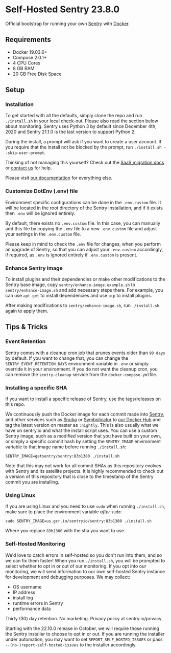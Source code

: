 # Self-Hosted Sentry 23.8.0

Official bootstrap for running your own [Sentry](https://sentry.io/) with [Docker](https://www.docker.com/).

## Requirements

* Docker 19.03.6+
* Compose 2.0.1+
* 4 CPU Cores
* 8 GB RAM
* 20 GB Free Disk Space

## Setup

### Installation

To get started with all the defaults, simply clone the repo and run `./install.sh` in your local check-out. Please also read the section below about monitoring. Sentry uses Python 3 by default since December 4th, 2020 and Sentry 21.1.0 is the last version to support Python 2.

During the install, a prompt will ask if you want to create a user account. If you require that the install not be blocked by the prompt, run `./install.sh --skip-user-prompt`.

Thinking of not managing this yourself? Check out the [SaaS migration docs](https://docs.sentry.io/product/sentry-basics/migration/) or [contact us](https://sentry.io/from/self-hosted) for help.

Please visit [our documentation](https://develop.sentry.dev/self-hosted/) for everything else.

### Customize DotEnv (.env) file

Environment specific configurations can be done in the `.env.custom` file. It will be located in the root directory of the Sentry installation, and if it exists then `.env` will be ignored entirely.

By default, there exists no `.env.custom` file. In this case, you can manually add this file by copying the `.env` file to a new `.env.custom` file and adjust your settings in the `.env.custom` file.

Please keep in mind to check the `.env` file for changes, when you perform an upgrade of Sentry, so that you can adjust your `.env.custom` accordingly, if required, as `.env` is ignored entirely if `.env.custom` is present.

### Enhance Sentry image

To install plugins and their dependencies or make other modifications to the Sentry base image,
copy `sentry/enhance-image.example.sh` to `sentry/enhance-image.sh` and add necessary steps there.
For example, you can use `apt-get` to install dependencies and use `pip` to install plugins.

After making modifications to `sentry/enhance-image.sh`, run `./install.sh` again to apply them.

## Tips & Tricks

### Event Retention

Sentry comes with a cleanup cron job that prunes events older than `90 days` by default. If you want to change that, you can change the `SENTRY_EVENT_RETENTION_DAYS` environment variable in `.env` or simply override it in your environment. If you do not want the cleanup cron, you can remove the `sentry-cleanup` service from the `docker-compose.yml`file.

### Installing a specific SHA

If you want to install a specific release of Sentry, use the tags/releases on this repo.

We continuously push the Docker image for each commit made into [Sentry](https://github.com/getsentry/sentry), and other services such as [Snuba](https://github.com/getsentry/snuba) or [Symbolicator](https://github.com/getsentry/symbolicator) to [our Docker Hub](https://hub.docker.com/u/getsentry) and tag the latest version on master as `:nightly`. This is also usually what we have on sentry.io and what the install script uses. You can use a custom Sentry image, such as a modified version that you have built on your own, or simply a specific commit hash by setting the `SENTRY_IMAGE` environment variable to that image name before running `./install.sh`:

```shell
SENTRY_IMAGE=getsentry/sentry:83b1380 ./install.sh
```

Note that this may not work for all commit SHAs as this repository evolves with Sentry and its satellite projects. It is highly recommended to check out a version of this repository that is close to the timestamp of the Sentry commit you are installing.

### Using Linux

If you are using Linux and you need to use `sudo` when running `./install.sh`, make sure to place the environment variable *after* `sudo`:

```shell
sudo SENTRY_IMAGE=us.gcr.io/sentryio/sentry:83b1380 ./install.sh
```

Where you replace `83b1380` with the sha you want to use.

### Self-Hosted Monitoring

We'd love to catch errors in self-hosted so you don't run into them, and so we can fix them faster! When you run `./install.sh`, you will be prompted to select whether to opt in or out of our monitoring. If you opt into our monitoring, we will send information to our own self-hosted Sentry instance for development and debugging purposes. We may collect:

- OS username
- IP address
- install log
- runtime errors in Sentry
- performance data

Thirty (30) day retention. No marketing. Privacy policy at sentry.io/privacy.

Starting with the 22.10.0 release in October, we will require those running the Sentry installer to choose to opt in or out. If you are running the installer under automation, you may want to set `REPORT_SELF_HOSTED_ISSUES` or pass `--(no-)report-self-hosted-issues` to the installer accordingly.
